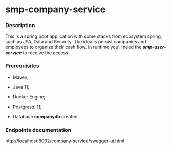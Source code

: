 # smp-company-service

### Description ###

This is a spring boot application with some stacks from ecosystem spring, such as JPA, Data and Security. The idea is persist companies and employees to organize their cash flow. In runtime you'll need  the ***smp-user-service*** to receive the access

### Prerequisites ###

* Maven;

* Java 11;

* Docker Engine;

* Postgresql 11;

* Database **companydb** created.

### Endpoints documentation ###

http://localhost:8092/company-service/swagger-ui.html
